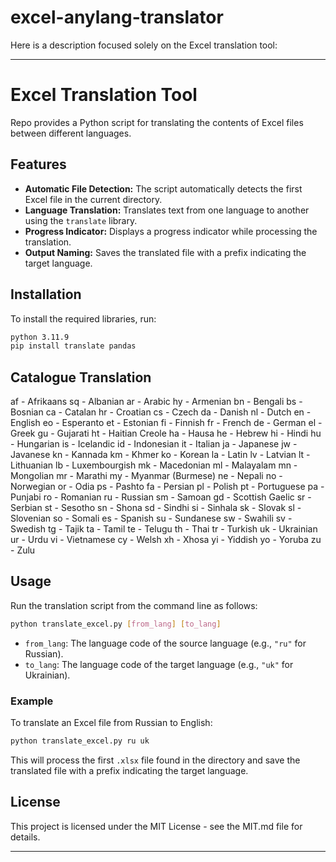 # excel-anylang-translator

Here is a description focused solely on the Excel translation tool:

---

# Excel Translation Tool

Repo provides a Python script for translating the contents of Excel files between different languages.

## Features

- **Automatic File Detection:** The script automatically detects the first Excel file in the current directory.
- **Language Translation:** Translates text from one language to another using the `translate` library.
- **Progress Indicator:** Displays a progress indicator while processing the translation.
- **Output Naming:** Saves the translated file with a prefix indicating the target language.

## Installation

To install the required libraries, run:
```bash
python 3.11.9
pip install translate pandas
```
## Catalogue Translation
af - Afrikaans
sq - Albanian
ar - Arabic
hy - Armenian
bn - Bengali
bs - Bosnian
ca - Catalan
hr - Croatian
cs - Czech
da - Danish
nl - Dutch
en - English
eo - Esperanto
et - Estonian
fi - Finnish
fr - French
de - German
el - Greek
gu - Gujarati
ht - Haitian Creole
ha - Hausa
he - Hebrew
hi - Hindi
hu - Hungarian
is - Icelandic
id - Indonesian
it - Italian
ja - Japanese
jw - Javanese
kn - Kannada
km - Khmer
ko - Korean
la - Latin
lv - Latvian
lt - Lithuanian
lb - Luxembourgish
mk - Macedonian
ml - Malayalam
mn - Mongolian
mr - Marathi
my - Myanmar (Burmese)
ne - Nepali
no - Norwegian
or - Odia
ps - Pashto
fa - Persian
pl - Polish
pt - Portuguese
pa - Punjabi
ro - Romanian
ru - Russian
sm - Samoan
gd - Scottish Gaelic
sr - Serbian
st - Sesotho
sn - Shona
sd - Sindhi
si - Sinhala
sk - Slovak
sl - Slovenian
so - Somali
es - Spanish
su - Sundanese
sw - Swahili
sv - Swedish
tg - Tajik
ta - Tamil
te - Telugu
th - Thai
tr - Turkish
uk - Ukrainian
ur - Urdu
vi - Vietnamese
cy - Welsh
xh - Xhosa
yi - Yiddish
yo - Yoruba
zu - Zulu

## Usage

Run the translation script from the command line as follows:
```bash
python translate_excel.py [from_lang] [to_lang]
```
- `from_lang`: The language code of the source language (e.g., `"ru"` for Russian).
- `to_lang`: The language code of the target language (e.g., `"uk"` for Ukrainian).

### Example

To translate an Excel file from Russian to English:
```bash
python translate_excel.py ru uk
```

This will process the first `.xlsx` file found in the directory and save the translated file with a prefix indicating the target language.

## License

This project is licensed under the MIT License - see the MIT.md file for details.

---
